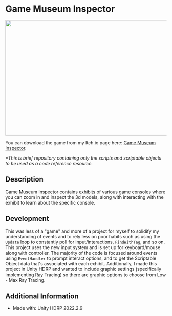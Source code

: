 # Game Museum Inspector

<img src="https://github.com/Kfollen93/Game-Museum/blob/main/Images/InspectGif.gif" width="640" height="360"/>

You can download the game from my Itch.io page here: <a href="https://kfollen.itch.io/game-museum-inspector">Game Museum Inspector</a>. <br>


<i>*This is brief repository containing only the scripts and scriptable objects to be used as a code reference resource. </i> <br>

## Description
Game Museum Inspector contains exhibits of various game consoles where you can zoom in and inspect the 3d models, along with interacting with the exhibit to learn about the specific console.

## Development
This was less of a "game" and more of a project for myself to solidify my understanding of events and to rely less on poor habits such as using the `Update` loop to constantly poll for input/interactions, `FindWithTag`, and so on. This project uses the new input system and is set up for keyboard/mouse along with controller. The majority of the code is focused around events using `EventHandler` to prompt interact options, and to get the Scriptable Object data that's associated with each exhibit. Additionally, I made this project in Unity HDRP and wanted to include graphic settings (specifically implementing Ray Tracing) so there are graphic options to choose from Low - Max Ray Tracing.<br>

## Additional Information
<ul>
  <li>Made with: Unity HDRP 2022.2.9</li>
</ul>

